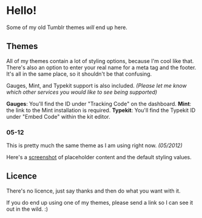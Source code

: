 # Hello!

Some of my old Tumblr themes _will_ end up here.

## Themes

All of my themes contain a lot of styling options, because I'm cool like that. There's also an option to enter your real name for a meta tag and the footer. It's all in the same place, so it shouldn't be that confusing.

Gauges, Mint, and Typekit support is also included. _(Please let me know which other services you would like to see being supported)_

__Gauges__: You'll find the ID under "Tracking Code" on the dashboard.
__Mint__: the link to the Mint installation is required.
__Typekit__: You'll find the Typekit ID under "Embed Code" within the kit editor.

### 05-12

This is pretty much the same theme as I am using right now. _(05/2012)_

Here's a [screenshot](http://d.opalmer.me/sEUm) of placeholder content and the default styling values.

## Licence

There's no licence, just say thanks and then do what you want with it.

If you do end up using one of my themes, please send a link so I can see it out in the wild. :)